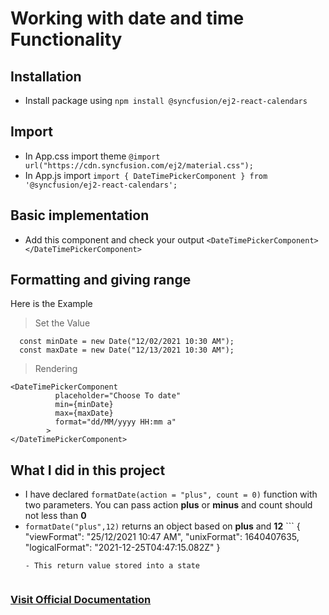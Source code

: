 # Working with date and time Functionality

## Installation
- Install package using ```npm install @syncfusion/ej2-react-calendars```

## Import
- In App.css import theme ```@import url("https://cdn.syncfusion.com/ej2/material.css");```
- In App.js import ```import { DateTimePickerComponent } from '@syncfusion/ej2-react-calendars';```

## Basic implementation
- Add this component and check your output ```<DateTimePickerComponent></DateTimePickerComponent>```


## Formatting and giving range
Here is the Example 
> Set the Value
```
  const minDate = new Date("12/02/2021 10:30 AM");
  const maxDate = new Date("12/13/2021 10:30 AM");
```
> Rendering
```
<DateTimePickerComponent
          placeholder="Choose To date"
          min={minDate}
          max={maxDate}
          format="dd/MM/yyyy HH:mm a"
        >
</DateTimePickerComponent>
```


## What I did in this project
- I have declared ```formatDate(action = "plus", count = 0)``` function with two parameters. You can pass action **plus** or **minus** and count should not less than **0**
- ```formatDate("plus",12)``` returns an object based on **plus** and **12** ```
    {
    "viewFormat": "25/12/2021 10:47 AM",
    "unixFormat": 1640407635,
    "logicalFormat": "2021-12-25T04:47:15.082Z"
    }
  ```
  - This return value stored into a state


### [Visit Official Documentation](https://ej2.syncfusion.com/react/documentation/calendar/getting-started/)







